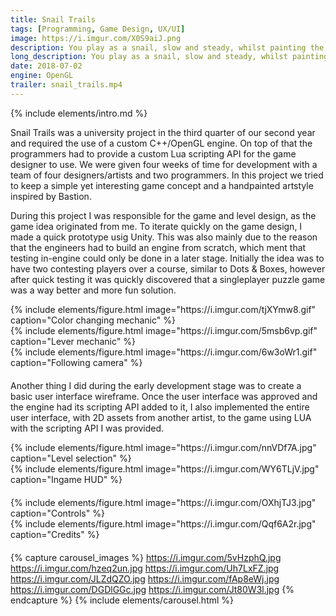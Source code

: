 ```yaml
---
title: Snail Trails
tags: [Programming, Game Design, UX/UI]
image: https://i.imgur.com/X0S9aiJ.png
description: You play as a snail, slow and steady, whilst painting the level in the color of your slime.
long_description: You play as a snail, slow and steady, whilst painting the level in the color of your slime. The snail can’t go onto blocks which isn’t its color, the snail can however change color with the use color change tiles. There are also pressure plates in the levels, which you have to activate while being colored in the same color of the pressure plate.
date: 2018-07-02
engine: OpenGL
trailer: snail_trails.mp4
---
```


{% include elements/intro.md %}

Snail Trails was a university project in the third quarter of our second year and required the use of a custom C++/OpenGL engine. On top of that the programmers had to provide a custom Lua scripting API for the game designer to use. We were given four weeks of time for development with a team of four designers/artists and two programmers. In this project we tried to keep a simple yet interesting game concept and a handpainted artstyle inspired by Bastion.

During this project I was responsible for the game and level design, as the game idea originated from me. To iterate quickly on the game design, I made a quick prototype usig Unity. This was also mainly due to the reason that the engineers had to build an engine from scratch, which ment that testing in-engine could only be done in a later stage. Initially the idea was to have two contesting players over a course, similar to Dots & Boxes, however after quick testing it was quickly discovered that a singleplayer puzzle game was a way better and more fun solution.


<div class="container" style="padding: 0px">
  <div class="row" style="margin-bottom: 20px;">
    <div class="col-sm">
        {% include elements/figure.html image="https://i.imgur.com/tjXYmw8.gif" caption="Color changing mechanic" %}
    </div>
    <div class="col-sm">
        {% include elements/figure.html image="https://i.imgur.com/5msb6vp.gif" caption="Lever mechanic" %}
    </div>
    <div class="col-sm">
        {% include elements/figure.html image="https://i.imgur.com/6w3oWr1.gif" caption="Following camera" %}
    </div>
</div>

Another thing I did during the early development stage was to create a basic user interface wireframe. Once the user interface was approved and the engine had its scripting API added to it, I also implemented the entire user interface, with 2D assets from another artist, to the game using LUA with the scripting API I was provided.


<div class="container" style="padding: 0px">
  <div class="row" style="margin-bottom: 20px;">
    <div class="col-sm">
    {% include elements/figure.html image="https://i.imgur.com/nnVDf7A.jpg" caption="Level selection" %}
    </div>
    <div class="col-sm">
        {% include elements/figure.html image="https://i.imgur.com/WY6TLjV.jpg" caption="Ingame HUD" %}
    </div>
  </div>

<div class="container" style="padding: 0px">
  <div class="row" style="margin-bottom: 20px;">
    <div class="col-sm">
    {% include elements/figure.html image="https://i.imgur.com/OXhjTJ3.jpg" caption="Controls" %}
    </div>
    <div class="col-sm">
        {% include elements/figure.html image="https://i.imgur.com/Qqf6A2r.jpg" caption="Credits" %}
    </div>
  </div>



{% capture carousel_images %}
https://i.imgur.com/5vHzphQ.jpg
https://i.imgur.com/hzeq2un.jpg
https://i.imgur.com/Uh7LxFZ.jpg
https://i.imgur.com/JLZdQZO.jpg
https://i.imgur.com/fAp8eWj.jpg
https://i.imgur.com/DGDlGGc.jpg
https://i.imgur.com/Jt80W3l.jpg
{% endcapture %}
{% include elements/carousel.html %}
